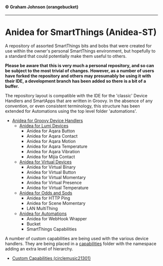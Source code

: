 #### &copy; Graham Johnson (orangebucket)
---

# Anidea for SmartThings (Anidea-ST)

A repository of assorted SmartThings bits and bobs that were created for use within the owner's personal SmartThings environment, but hopefully to a standard that could potentially make them useful to others.

**Please be aware that this is very much a personal repository, and so can be subject to the most trivial of changes. However, as a number of users have forked the repository and others may presumably be using it with their IDE, a development branch has been added so there is a bit of a buffer.**

The repository layout is compatible with the IDE for the 'classic' Device Handlers and SmartApps that are written in Groovy. In the absence of any convention, or even consistent terminology, this structure has been extended for Automations using the top level folder 'automations'.
 
- [Anidea for Groovy Device Handlers](devicetypes/orangebucket/README.md)
  - [Anidea for Lumi Devices](devicetypes/orangebucket/README.md#anidea-for-lumi-devices)
    - Anidea for Aqara Button
    - Anidea for Aqara Contact
    - Anidea for Aqara Motion
    - Anidea for Aqara Temperature
    - Anidea for Aqara Vibration
    - Anidea for Mijia Contact
  - [Anidea for Virtual Devices](devicetypes/orangebucket/README.md#anidea-for-virtual-devices)
    - Anidea for Virtual Binary
    - Anidea for Virtual Button
    - Anidea for Virtual Momentary
    - Anidea for Virtual Presence
    - Anidea for Virtual Temperature
  - [Anidea for Odds and Sods](devicetypes/orangebucket/README.md#anidea-for-odds-and-sods)
    - Anidea for HTTP Ping
    - Anidea for Scene Momentary
    - LAN MultiThing
  - [Anidea for Automations](automations/orangebucket)
    - Anidea for WebHook Wrapper
    - Bucket
    - SmartThings Capabilities

A number of custom capabilities are being used with the various device handlers. They are being placed in a [capabilities](capabilities) folder with the namespace adding an extra level of hierarchy.

- [Custom Capabilities (circlemusic21301)](capabilities/circlemusic21301/)
